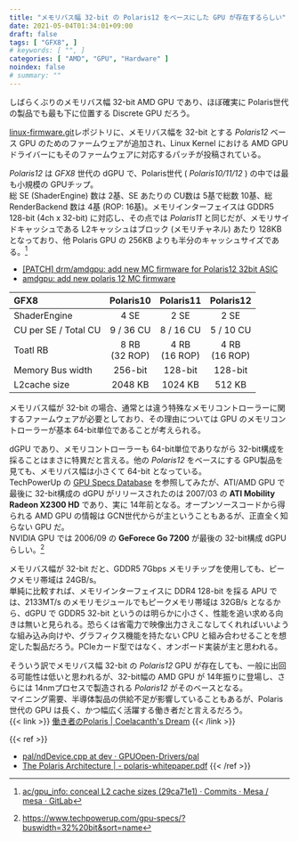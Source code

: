 ```yaml
---
title: "メモリバス幅 32-bit の Polaris12 をベースにした GPU が存在するらしい"
date: 2021-05-04T01:34:01+09:00
draft: false
tags: [ "GFX8", ]
# keywords: [ "", ]
categories: [ "AMD", "GPU", "Hardware" ]
noindex: false
# summary: ""
---
```


しばらくぶりのメモリバス幅 32-bit AMD GPU であり、ほぼ確実に Polaris世代の製品でも最も下に位置する Discrete GPU だろう。  

[linux-firmware.git](https://git.kernel.org/pub/scm/linux/kernel/git/firmware/linux-firmware.git/about/)レポジトリに、メモリバス幅を 32-bit とする *Polaris12* ベース GPU のためのファームウェアが追加され、Linux Kernel における AMD GPU ドライバーにもそのファームウェアに対応するパッチが投稿されている。  

*Polaris12* は *GFX8* 世代の dGPU で、Polaris世代 ( *Polaris10/11/12* ) の中では最も小規模の GPUチップ。  
総 SE (ShaderEngine) 数は 2基、SE あたりの CU数は 5基で総数 10基、総 RenderBackend 数は 4基 (ROP: 16基)。メモリインターフェイスは GDDR5 128-bit (4ch x 32-bit) に対応し、その点では *Polaris11* と同じだが、メモリサイドキャッシュである L2キャッシュはブロック (メモリチャネル) あたり 128KB となっており、他 Polaris GPU の 256KB よりも半分のキャッシュサイズである。[^polaris12-l2]  

[^polaris12-l2]: [ac/gpu_info: conceal L2 cache sizes (29ca71e1) · Commits · Mesa / mesa · GitLab](https://gitlab.freedesktop.org/mesa/mesa/-/commit/29ca71e10e58077fb847a914b5051e69a4add352)

 * [[PATCH] drm/amdgpu: add new MC firmware for Polaris12 32bit ASIC](https://lists.freedesktop.org/archives/amd-gfx/2021-April/062711.html)
 * [amdgpu: add new polaris 12 MC firmware](https://git.kernel.org/pub/scm/linux/kernel/git/firmware/linux-firmware.git/commit/?id=3f23f5125b1fef5ed2103c0236a5657966e30e4d)

| GFX8 | Polaris10 | Polaris11 | Polaris12 |
| :--  | :--: | :--: | :--: |
| ShaderEngine | 4 SE | 2 SE | 2 SE |
| CU per SE / Total CU | 9 / 36 CU | 8 / 16 CU | 5 / 10 CU |
| Toatl RB | 8 RB<br>(32 ROP) | 4 RB<br>(16 ROP) | 4 RB<br>(16 ROP) |
| Memory Bus width | 256-bit | 128-bit | 128-bit |
| L2cache size | 2048 KB | 1024 KB | 512 KB |

メモリバス幅が 32-bit の場合、通常とは違う特殊なメモリコントローラーに関するファームウェアが必要としており、その理由については GPU のメモリコントローラーが基本 64-bit単位であることが考えられる。  

dGPU であり、メモリコントローラーも 64-bit単位でありながら 32-bit構成を採ることはまさに特異だと言える。他の *Polaris12* をベースにする GPU製品を見ても、メモリバス幅は小さくて 64-bit となっている。  
TechPowerUp の [GPU Specs Database](https://www.techpowerup.com/gpu-specs/?buswidth=32%20bit&sort=name) を参照してみたが、ATI/AMD GPU で最後に 32-bit構成の dGPU がリリースされたのは 2007/03 の **ATI Mobility Radeon X2300 HD** であり、実に 14年前となる。オープンソースコードから得られる AMD GPU の情報は GCN世代からが主ということもあるが、正直全く知らない GPU だ。  
NVIDIA GPU では 2006/09 の **GeForece Go 7200** が最後の 32-bit構成 dGPU らしい。[^tpu-32bit-gpu]  

[^tpu-32bit-gpu]: <https://www.techpowerup.com/gpu-specs/?buswidth=32%20bit&sort=name>

メモリバス幅が 32-bit だと、GDDR5 7Gbps メモリチップを使用しても、ピークメモリ帯域は 24GB/s。  
単純に比較すれば、メモリインターフェイスに DDR4 128-bit を採る APU では、2133MT/s のメモリモジュールでもピークメモリ帯域は 32GB/s となるから、dGPU で GDDR5 32-bit というのは明らかに小さく、性能を追い求める向きは無いと見られる。恐らくは省電力で映像出力さえこなしてくれればいいような組み込み向けや、グラフィクス機能を持たない CPU と組み合わせることを想定した製品だろう。PCIeカード型ではなく、オンボード実装が主と思われる。  

そういう訳でメモリバス幅 32-bit の *Polaris12* GPU が存在しても、一般に出回る可能性は低いと思われるが、32-bit幅の AMD GPU が 14年振りに登場し、さらには 14nmプロセスで製造される *Polaris12* がそのベースとなる。  
マイニング需要、半導体製品の供給不足が影響していることもあるが、Polaris世代の GPU は長く、かつ幅広く活躍する働き者だと言えるだろう。  
{{< link >}} [働き者のPolaris | Coelacanth's Dream](/posts/2020/03/11/polaris-hard-worker/) {{< /link >}}


{{< ref >}}
 * [pal/ndDevice.cpp at dev · GPUOpen-Drivers/pal](https://github.com/GPUOpen-Drivers/pal/blob/dev/src/core/os/nullDevice/ndDevice.cpp)
 * [The Polaris Architecture | - polaris-whitepaper.pdf](https://www.amd.com/system/files/documents/polaris-whitepaper.pdf)
{{< /ref >}}
